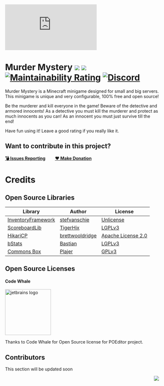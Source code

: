 ![](https://plajer.xyz/images/banner_display.php?id=MurderMystery)

# Murder Mystery [![](https://img.shields.io/badge/javadocs-latest-red.svg)](https://jd.plajer.xyz/minecraft/murdermystery) [![](https://img.shields.io/badge/wiki-click-blue.svg)](https://wiki.plajer.xyz/minecraft/murdermystery/index.php) [![Maintainability Rating](https://sonarcloud.io/api/project_badges/measure?project=Plajer-Lair_MurderMystery&metric=sqale_rating)](https://sonarcloud.io/dashboard?id=Plajer-Lair_MurderMystery) [![Discord](https://img.shields.io/discord/345628548716822530.svg?color=7289DA&label=discord)](https://discord.gg/UXzUdTP)
Murder Mystery is a Minecraft minigame designed for small and big servers. This minigame is unique and very configurable, 100% free and open source! 

Be the murderer and kill everyone in the game! Beware of the detective and armored innocents! As a detective you must kill the murderer and protect as much innocents as you can!
As an innocent you must just survive till the end!

Have fun using it! Leave a good rating if you really like it.

## Want to contribute in this project?
[**💣 Issues Reporting**](https://github.com/Plajer-Lair/Village_Defense/issues/new)        [**❤ Make Donation**](https://www.paypal.me/Plajer)

# Credits
## Open Source Libraries
| Library                                                     | Author                                          | License                                                                    |
|-------------------------------------------------------------|-------------------------------------------------|----------------------------------------------------------------------------|
| [InventoryFramework](https://github.com/stefvanschie/IF/)   | [stefvanschie](https://github.com/stefvanschie) | [Unlicense](https://github.com/stefvanschie/IF/blob/master/LICENSE)        |
| [ScoreboardLib](https://github.com/TigerHix/ScoreboardLib/) | [TigerHix](https://github.com/TigerHix)         | [LGPLv3](https://github.com/TigerHix/ScoreboardLib/blob/master/LICENSE)    |
| [HikariCP](https://github.com/brettwooldridge/HikariCP)     | [brettwooldridge](https://github.com/brettwooldridge) | [Apache License 2.0](https://github.com/brettwooldridge/HikariCP/blob/dev/LICENSE) |
| [bStats](https://github.com/Bastian/bStats-Metrics)         | [Bastian](https://github.com/Bastian)           | [LGPLv3](https://github.com/Bastian/bStats-Metrics/blob/master/LICENSE)    |
| [Commons Box](https://github.com/Plajer/Commons-Box)        | [Plajer](https://github.com/Plajer)             | [GPLv3](https://github.com/Plajer/Commons-Box/blob/master/LICENSE.md)      |
## Open Source Licenses
#### Code Whale
<img src="https://poeditor.com/public/images/logo/logo_head_500_transparent.png" alt="jetbrains logo" width="150"/>

Thanks to Code Whale for Open Source license for POEditor project.
## Contributors
This section will be updated soon

<img align="right" src="https://i.imgur.com/BAHeLR2.png">

